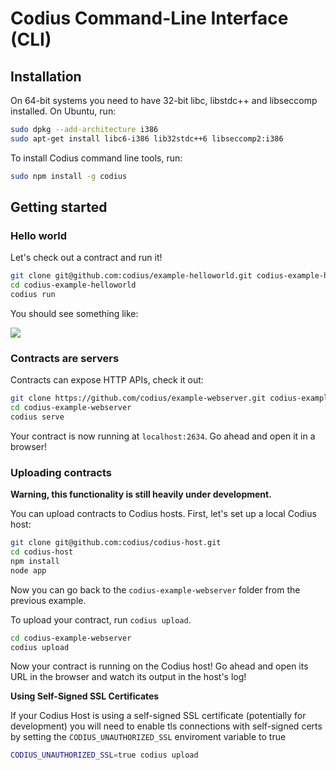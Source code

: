 # Codius Command-Line Interface (CLI)

## Installation

On 64-bit systems you need to have 32-bit libc, libstdc++ and libseccomp installed. On Ubuntu, run:

``` sh
sudo dpkg --add-architecture i386
sudo apt-get install libc6-i386 lib32stdc++6 libseccomp2:i386
```

To install Codius command line tools, run:

``` sh
sudo npm install -g codius
```

## Getting started

### Hello world

Let's check out a contract and run it!

``` sh
git clone git@github.com:codius/example-helloworld.git codius-example-helloworld
cd codius-example-helloworld
codius run
```

You should see something like:

![](http://i.imgur.com/rXaQMFU.png)


### Contracts are servers

Contracts can expose HTTP APIs, check it out:

``` sh
git clone https://github.com/codius/example-webserver.git codius-example-webserver
cd codius-example-webserver
codius serve
```

Your contract is now running at `localhost:2634`. Go ahead and open it in a browser!

### Uploading contracts

**Warning, this functionality is still heavily under development.**

You can upload contracts to Codius hosts. First, let's set up a local Codius host:

``` sh
git clone git@github.com:codius/codius-host.git
cd codius-host
npm install
node app
```

Now you can go back to the `codius-example-webserver` folder from the previous example.

To upload your contract, run `codius upload`.

``` sh
cd codius-example-webserver
codius upload
```

Now your contract is running on the Codius host! Go ahead and open its URL in the browser and watch its output in the host's log!

**Using Self-Signed SSL Certificates**

If your Codius Host is using a self-signed SSL certificate (potentially for development) you will need to
enable tls connections with self-signed certs by setting the `CODIUS_UNAUTHORIZED_SSL` enviroment variable to true

``` sh
CODIUS_UNAUTHORIZED_SSL=true codius upload
```
